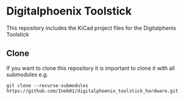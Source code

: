 # Digitalphoenix Toolstick
This repository includes the KiCad project files for the Digitalphenix Toolstick

## Clone
If you want to clone this repository it is important to clone it with all submodules e.g. 

`git clone --recurse-submodules https://github.com/Ineb01/digitalphoenix_toolstick_hardware.git`

